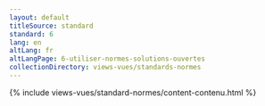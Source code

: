 ```yaml
---
layout: default
titleSource: standard
standard: 6
lang: en
altLang: fr
altLangPage: 6-utiliser-normes-solutions-ouvertes
collectionDirectory: views-vues/standards-normes
---
```

{% include views-vues/standard-normes/content-contenu.html %}

